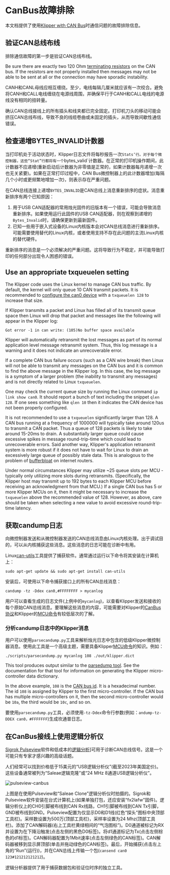 # CanBus故障排除

本文档提供了使用[Klipper with CAN Bus](CANBUS.md)时通信问题的故障排除信息。

## 验证CAN总线布线

排除通信故障的第一步是验证CAN总线布线。

Be sure there are exactly two 120 Ohm [terminating
resistors](CANBUS.md#terminating-resistors) on the CAN bus. If the resistors are not properly installed then messages may not be able to be sent at all or the connection may have sporadic instability.

CANH和CANL母线应相互缠绕。至少，电线每隔几厘米就应该有一次绞合。避免将CANH和CALL电线缠绕在电源线周围，并确保平行于CANH和CALL电线的电源线没有相同的扭转量。

确认CAN总线接线上的所有插头和线夹都已完全固定。打印机刀头的移动可能会挤压CAN总线布线，导致不良的线缆卷曲或未固定的插头，从而导致间歇性通信错误。

## 检查递增BYTES_INVALID计数器

当打印机处于活动状态时，Klipper日志文件将每秒报告一次`Stats‘行。对于每个微控制器，这些“Stat”行都将有一个`bytes_valid`计数器。在正常的打印机操作期间，此计数器不应递增(重新启动后计数器为非零值是正常的，如果计数器每月递增一次也无关紧要)。如果在正常打印过程中，CAN Bus微控制器上的此计数器增加(每隔几个小时或更频繁地增加一次)，则表示存在严重问题。

在CAN总线连接上递增`BYTES_INVALID`是CAN总线上消息重新排序的症状。消息重新排序有两个已知原因：

1. 用于USB CAN适配器的常用烛光固件的旧版本有一个错误，可能会导致消息重新排序。如果使用运行此固件的USB CAN适配器，则在观察到递增的`Bytes_Invalid`时，请确保更新到最新固件。
1. 已知一些用于嵌入式设备的Linux内核版本会对CAN总线消息进行重新排序。可能需要使用替代的Linux内核，或者使用支持不存在此问题的主流Linux内核的替代硬件。

重新排序的消息是一个必须解决的严重问题。这将导致行为不稳定，并可能导致打印的任何部分出现令人困惑的错误。

## Use an appropriate txqueuelen setting

The Klipper code uses the Linux kernel to manage CAN bus traffic. By default, the kernel will only queue 10 CAN transmit packets. It is recommended to [configure the can0 device](CANBUS.md#host-hardware) with a `txqueuelen 128` to increase that size.

If Klipper transmits a packet and Linux has filled all of its transmit queue space then Linux will drop that packet and messages like the following will appear in the Klipper log:

```
Got error -1 in can write: (105)No buffer space available
```

Klipper will automatically retransmit the lost messages as part of its normal application level message retransmit system. Thus, this log message is a warning and it does not indicate an unrecoverable error.

If a complete CAN bus failure occurs (such as a CAN wire break) then Linux will not be able to transmit any messages on the CAN bus and it is common to find the above message in the Klipper log. In this case, the log message is a symptom of a larger problem (the inability to transmit any messages) and is not directly related to Linux `txqueuelen`.

One may check the current queue size by running the Linux command `ip link show can0`. It should report a bunch of text including the snippet `qlen 128`. If one sees something like `qlen 10` then it indicates the CAN device has not been properly configured.

It is not recommended to use a `txqueuelen` significantly larger than 128. A CAN bus running at a frequency of 1000000 will typically take around 120us to transmit a CAN packet. Thus a queue of 128 packets is likely to take around 15-20ms to drain. A substantially larger queue could cause excessive spikes in message round-trip-time which could lead to unrecoverable errors. Said another way, Klipper's application retransmit system is more robust if it does not have to wait for Linux to drain an excessively large queue of possibly stale data. This is analogous to the problem of [bufferbloat](https://en.wikipedia.org/wiki/Bufferbloat) on internet routers.

Under normal circumstances Klipper may utilize ~25 queue slots per MCU - typically only utilizing more slots during retransmits. (Specifically, the Klipper host may transmit up to 192 bytes to each Klipper MCU before receiving an acknowledgment from that MCU.) If a single CAN bus has 5 or more Klipper MCUs on it, then it might be necessary to increase the `txqueuelen` above the recommended value of 128. However, as above, care should be taken when selecting a new value to avoid excessive round-trip-time latency.

## 获取candump日志

向微控制器发送和从微控制器发送的CAN总线消息由Linux内核处理。出于调试目的，可以从内核捕获这些消息。这些消息的日志可能在诊断中有用。

Linux[can-utils](https://github.com/linux-can/can-utils)工具提供了捕获软件。通常通过运行以下命令将其安装在计算机上：

```
sudo apt-get update && sudo apt-get install can-utils
```

安装后，可使用以下命令捕获接口上的所有CAN总线消息：

```
candump -tz -Ddex can0,#FFFFFFFF > mycanlog
```

用户可以查看生成的日志文件(上例中的`mycanlog`)，以查看Klipper发送和接收的每个原始CAN总线消息。要理解这些消息的内容，可能需要对Klipper的[CanBus协议](CanBus_Protocol.md)和Klipper的[MCU命令](mcu_Commands.md)有较低层次的了解。

### 分析candump日志中的Klipper消息

用户可以使用`parsecandump.py`工具来解析烛光日志中包含的低级Klipper微控制器消息。使用此工具是一个高级主题，需要具备Klipper[MCU命令](MCU_Commands.md)的知识。例如：

```
./scripts/parsecandump.py mycanlog 108 ./out/klipper.dict
```

This tool produces output similar to the [parsedump
tool](Debugging.md#translating-gcode-files-to-micro-controller-commands). See the documentation for that tool for information on generating the Klipper micro-controller data dictionary.

In the above example, `108` is the [CAN bus
id](CANBUS_protocol.md#micro-controller-id-assignment). It is a hexadecimal number. The id `108` is assigned by Klipper to the first micro-controller. If the CAN bus has multiple micro-controllers on it, then the second micro-controller would be `10a`, the third would be `10c`, and so on.

要使用`parsecandump.py`工具，必须使用`-tz-Ddex`命令行参数(例如：`andump-tz-DDEX can0，#FFFFFFF`)生成坎通普日志。

## 在CanBus接线上使用逻辑分析仪

[Sigrok Pulseview](https://sigrok.org/wiki/PulseView)软件和低成本的[逻辑分析](https://en.wikipedia.org/wiki/Logic_analyzer)]可用于诊断CAN总线信号。这是一个可能只有专家才感兴趣的高级话题。

人们经常可以找到价格低于15美元的“USB逻辑分析仪”(截至2023年美国定价)。这些设备通常被列为“Saleae逻辑克隆”或“24 MHz 8通道USB逻辑分析仪”。

![pulseview-canbus](img/pulseview-canbus.png)

上图是在使用Pulseview和“Saleae Clone”逻辑分析仪时拍摄的。Sigrok和Pulseview软件安装在台式计算机上(如果单独打包，还应安装“fx2lafw”固件)。逻辑分析仪上的CH0引脚被布线到CAN Rx线路，CH1引脚被布线到CAN Tx引脚，GND被布线到GND。Pulseview配置为仅显示D0和D1线(红色“探头”图标中央顶部工具栏)。采样数设置为500万(顶部工具栏)，采样率设置为24 Mhz(顶部工具栏)。添加了CAN解码器(右上工具栏黄绿相间的“气泡图标”)。D0通道被标记为RX并设置为在下降沿触发(点击左侧的黑色D0标签)。将d1通道标记为Tx(点击左侧棕色的d1标签)。CAN解码器配置为1Mbit速率(点击左侧绿色的CAN标签)。CAN解码器被移到显示屏顶部(单击并拖动绿色的CAN标签)。最后，开始捕获(点击左上角的“Run”(运行))，并在CAN总线上传输一个包(`cansend can0 123#121212121212`)。

逻辑分析器提供了用于捕获数据包和验证位时序的独立工具。
